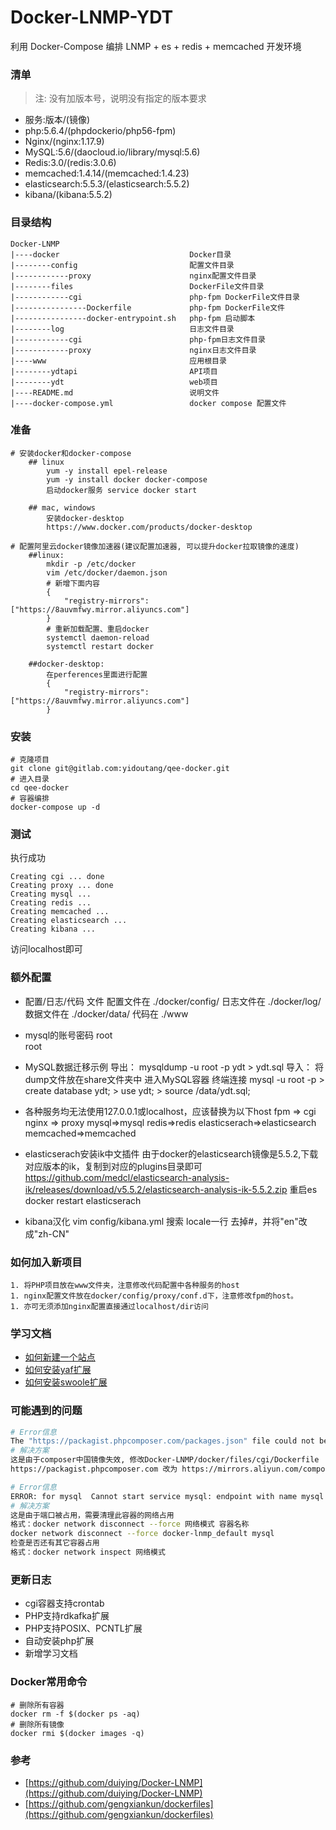 # Docker-LNMP-YDT
利用 Docker-Compose 编排 LNMP + es + redis + memcached 开发环境  

### 清单 
> 注: 没有加版本号，说明没有指定的版本要求
- 服务:版本/(镜像)
- php:5.6.4/(phpdockerio/php56-fpm)
- Nginx/(nginx:1.17.9)
- MySQL:5.6/(daocloud.io/library/mysql:5.6)
- Redis:3.0/(redis:3.0.6)
- memcached:1.4.14/(memcached:1.4.23)
- elasticsearch:5.5.3/(elasticsearch:5.5.2)
- kibana/(kibana:5.5.2)

### 目录结构
```
Docker-LNMP
|----docker                             Docker目录
|--------config                         配置文件目录
|------------proxy                      nginx配置文件目录
|--------files                          DockerFile文件目录
|------------cgi                        php-fpm DockerFile文件目录
|----------------Dockerfile             php-fpm DockerFile文件
|----------------docker-entrypoint.sh   php-fpm 启动脚本
|--------log                            日志文件目录
|------------cgi                        php-fpm日志文件目录
|------------proxy                      nginx日志文件目录
|----www                                应用根目录
|--------ydtapi                         API项目
|--------ydt                            web项目
|----README.md                          说明文件
|----docker-compose.yml                 docker compose 配置文件 
```
### 准备
```shell
# 安装docker和docker-compose 
	## linux
		yum -y install epel-release 
		yum -y install docker docker-compose
		启动docker服务 service docker start
	
	## mac, windows
		安装docker-desktop
		https://www.docker.com/products/docker-desktop

# 配置阿里云docker镜像加速器(建议配置加速器, 可以提升docker拉取镜像的速度)
	##linux:
		mkdir -p /etc/docker
		vim /etc/docker/daemon.json
		# 新增下面内容
		{
		    "registry-mirrors": ["https://8auvmfwy.mirror.aliyuncs.com"]
		}
		# 重新加载配置、重启docker
		systemctl daemon-reload 
		systemctl restart docker 

	##docker-desktop:
		在perferences里面进行配置
		{
		    "registry-mirrors": ["https://8auvmfwy.mirror.aliyuncs.com"]
		}

```

### 安装
```shell
# 克隆项目
git clone git@gitlab.com:yidoutang/qee-docker.git
# 进入目录
cd qee-docker
# 容器编排
docker-compose up -d
```
### 测试
执行成功
```
Creating cgi ... done
Creating proxy ... done
Creating mysql ...
Creating redis ...
Creating memcached ...
Creating elasticsearch ...
Creating kibana ...
```
访问localhost即可

### 额外配置

*  配置/日志/代码 文件
	配置文件在 ./docker/config/
	日志文件在 ./docker/log/
	数据文件在 ./docker/data/
	代码在    ./www 

*  mysql的账号密码
	root  
	root

*  MySQL数据迁移示例
	导出： mysqldump -u root -p ydt > ydt.sql
	导入： 将dump文件放在share文件夹中
		  进入MySQL容器
		  终端连接 mysql -u root -p 
		  > create database ydt;
		  > use ydt;
		  > source /data/ydt.sql;

*  各种服务均无法使用127.0.0.1或localhost，应该替换为以下host
    fpm => cgi
    nginx => proxy
	mysql=>mysql
	redis=>redis
	elasticserach=>elasticsearch
	memcached=>memcached
	
*  elasticserach安装ik中文插件
	由于docker的elasticsearch镜像是5.5.2,下载对应版本的ik，复制到对应的plugins目录即可
	https://github.com/medcl/elasticsearch-analysis-ik/releases/download/v5.5.2/elasticsearch-analysis-ik-5.5.2.zip
	重启es
	docker restart elasticserach

*  kibana汉化
	vim config/kibana.yml
	搜索 locale一行
	去掉#，并将"en"改成"zh-CN"

### 如何加入新项目
	
	1. 将PHP项目放在www文件夹，注意修改代码配置中各种服务的host
	1. nginx配置文件放在docker/config/proxy/conf.d下，注意修改fpm的host。
 	1. 亦可无须添加nginx配置直接通过localhost/dir访问

### 学习文档
- [如何新建一个站点](docs/如何新建一个站点.md)
- [如何安装yaf扩展](docs/如何安装yaf扩展.md)
- [如何安装swoole扩展](docs/如何安装swoole扩展.md)

### 可能遇到的问题


```bash
# Error信息
The "https://packagist.phpcomposer.com/packages.json" file could not be down
# 解决方案
这是由于composer中国镜像失效, 修改Docker-LNMP/docker/files/cgi/Dockerfile
https://packagist.phpcomposer.com 改为 https://mirrors.aliyun.com/composer/
```

```bash
# Error信息
ERROR: for mysql  Cannot start service mysql: endpoint with name mysql already exists in network docker-lnmp_default
# 解决方案
这是由于端口被占用，需要清理此容器的网络占用
格式：docker network disconnect --force 网络模式 容器名称
docker network disconnect --force docker-lnmp_default mysql
检查是否还有其它容器占用
格式：docker network inspect 网络模式
```
### 更新日志
- cgi容器支持crontab
- PHP支持rdkafka扩展
- PHP支持POSIX、PCNTL扩展
- 自动安装php扩展
- 新增学习文档

### Docker常用命令
```shell
# 删除所有容器
docker rm -f $(docker ps -aq)  
# 删除所有镜像
docker rmi $(docker images -q)
```

### 参考
- [https://github.com/duiying/Docker-LNMP](https://github.com/duiying/Docker-LNMP)
- [https://github.com/gengxiankun/dockerfiles](https://github.com/gengxiankun/dockerfiles)